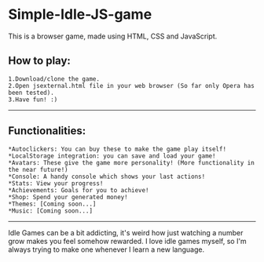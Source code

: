 # Simple-Idle-JS-game

This is a browser game, made using HTML, CSS and JavaScript.

## How to play:

	1.Download/clone the game.  
	2.Open jsexternal.html file in your web browser (So far only Opera has been tested).  
	3.Have fun! :)
---
## Functionalities:

	*Autoclickers: You can buy these to make the game play itself!
	*LocalStorage integration: you can save and load your game!
	*Avatars: These give the game more personality! (More functionality in the near future!)
	*Console: A handy console which shows your last actions!
	*Stats: View your progress!
	*Achievements: Goals for you to achieve!
	*Shop: Spend your generated money!
	*Themes: [Coming soon...]
	*Music: [Coming soon...]

---
Idle Games can be a bit addicting, it's weird how just watching a number grow makes
you feel somehow rewarded.  I love idle games myself, so I'm always trying to make one
whenever I learn a new language.